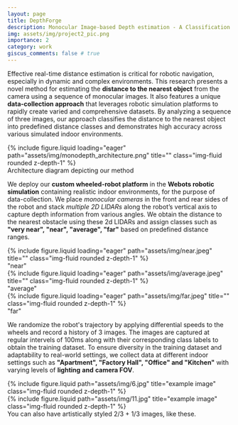 ```yaml
---
layout: page
title: DepthForge  
description: Monocular Image-based Depth estimation - A Classification Approach 
img: assets/img/project2_pic.png
importance: 2
category: work
giscus_comments: false # true
---
```


Effective real-time distance estimation is critical for robotic navigation, especially in dynamic and complex environments. 
This research presents a novel method for estimating the **distance to the nearest object** from the camera using a sequence of monocular images.
It also features a unique **data-collection approach** that leverages robotic simulation platforms to rapidly create varied and comprehensive datasets.
By analyzing a sequence of three images, our approach classifies the distance to the nearest object into predefined distance classes and demonstrates high accuracy across 
various simulated indoor environments.

<div class="row">
    <div class="col-sm mt-3 mt-md-0">
        {% include figure.liquid loading="eager" path="assets/img/monodepth_architecture.png" title="" class="img-fluid rounded z-depth-1" %}
    </div>
</div>
<div class="caption">
    Architecture diagram depicting our method
</div>

We deploy our **custom wheeled-robot platform** in the **Webots robotic simulation** containing realistic indoor environments, for the purpose of data-collection. We place _monocular cameras_ in the front and rear 
sides of the robot and stack _multiple 2D LIDARs_ along the robot’s vertical axis to capture depth information from various angles.
We obtain the distance to the nearest obstacle using these 2d LIDARs and assign classes such as **"very near", "near", "average", "far"** based on predefined distance ranges.

<div class="row">
    <div class="col-sm mt-3 mt-md-0">
        {% include figure.liquid loading="eager" path="assets/img/near.jpeg" title="" class="img-fluid rounded z-depth-1" %}
    </div>
</div>
<div class="caption">
    "near"
</div>
<div class="row">
    <div class="col-sm mt-3 mt-md-0">
        {% include figure.liquid loading="eager" path="assets/img/average.jpeg" title="" class="img-fluid rounded z-depth-1" %}
    </div>
</div>
<div class="caption">
    "average"
</div>
<div class="row">
    <div class="col-sm mt-3 mt-md-0">
        {% include figure.liquid loading="eager" path="assets/img/far.jpeg" title="" class="img-fluid rounded z-depth-1" %}
    </div>
</div>
<div class="caption">
    "far"
</div>

We randomize the robot's trajectory by applying differential speeds to the wheels and record a history of 3 images. The images are captured at regular intervels of 100ms along with their corresponding class labels to obtain the training dataset.
To ensure diversity in the training dataset and adaptability to real-world settings, we collect data at different indoor settings such as **"Apartment", "Factory Hall", "Office" and "Kitchen"** with varying levels of **lighting** **and** **camera FOV**.

<div class="row justify-content-sm-center">
    <div class="col-sm-8 mt-3 mt-md-0">
        {% include figure.liquid path="assets/img/6.jpg" title="example image" class="img-fluid rounded z-depth-1" %}
    </div>
    <div class="col-sm-4 mt-3 mt-md-0">
        {% include figure.liquid path="assets/img/11.jpg" title="example image" class="img-fluid rounded z-depth-1" %}
    </div>
</div>
<div class="caption">
    You can also have artistically styled 2/3 + 1/3 images, like these.
</div>


